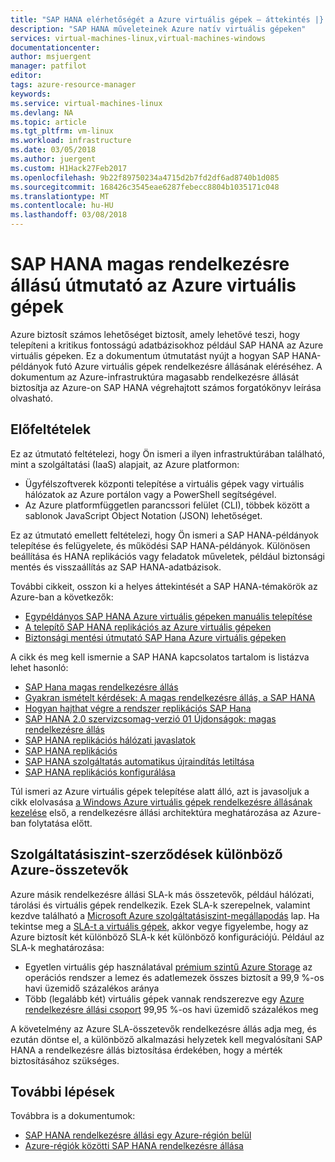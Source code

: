 ```yaml
---
title: "SAP HANA elérhetőségét a Azure virtuális gépek – áttekintés |} Microsoft Docs"
description: "SAP HANA műveleteinek Azure natív virtuális gépeken"
services: virtual-machines-linux,virtual-machines-windows
documentationcenter: 
author: msjuergent
manager: patfilot
editor: 
tags: azure-resource-manager
keywords: 
ms.service: virtual-machines-linux
ms.devlang: NA
ms.topic: article
ms.tgt_pltfrm: vm-linux
ms.workload: infrastructure
ms.date: 03/05/2018
ms.author: juergent
ms.custom: H1Hack27Feb2017
ms.openlocfilehash: 9b22f89750234a4715d2b7fd2df6ad8740b1d085
ms.sourcegitcommit: 168426c3545eae6287febecc8804b1035171c048
ms.translationtype: MT
ms.contentlocale: hu-HU
ms.lasthandoff: 03/08/2018
---
```

# <a name="sap-hana-high-availability-guide-for-azure-virtual-machines"></a>SAP HANA magas rendelkezésre állású útmutató az Azure virtuális gépek
Azure biztosít számos lehetőséget biztosít, amely lehetővé teszi, hogy telepíteni a kritikus fontosságú adatbázisokhoz például SAP HANA az Azure virtuális gépeken. Ez a dokumentum útmutatást nyújt a hogyan SAP HANA-példányok futó Azure virtuális gépek rendelkezésre állásának eléréséhez. A dokumentum az Azure-infrastruktúra magasabb rendelkezésre állását biztosítja az Azure-on SAP HANA végrehajtott számos forgatókönyv leírása olvasható. 

## <a name="prerequisites"></a>Előfeltételek
Ez az útmutató feltételezi, hogy Ön ismeri a ilyen infrastruktúrában található, mint a szolgáltatási (IaaS) alapjait, az Azure platformon: 

- Ügyfélszoftverek központi telepítése a virtuális gépek vagy virtuális hálózatok az Azure portálon vagy a PowerShell segítségével.
- Az Azure platformfüggetlen parancssori felület (CLI), többek között a sablonok JavaScript Object Notation (JSON) lehetőséget.

Ez az útmutató emellett feltételezi, hogy Ön ismeri a SAP HANA-példányok telepítése és felügyelete, és működési SAP HANA-példányok. Különösen beállítása és HANA replikációs vagy feladatok műveletek, például biztonsági mentés és visszaállítás az SAP HANA-adatbázisok.

További cikkeit, osszon ki a helyes áttekintését a SAP HANA-témakörök az Azure-ban a következők:

- [Egypéldányos SAP HANA Azure virtuális gépeken manuális telepítése](https://docs.microsoft.com/azure/virtual-machines/workloads/sap/hana-get-started)
- [A telepítő SAP HANA replikációs az Azure virtuális gépeken](sap-hana-high-availability.md)
- [Biztonsági mentési útmutató SAP Hana Azure virtuális gépeken](https://docs.microsoft.com/azure/virtual-machines/workloads/sap/sap-hana-backup-guide)

A cikk és meg kell ismernie a SAP HANA kapcsolatos tartalom is listázva lehet hasonló:

- [SAP Hana magas rendelkezésre állás](https://help.sap.com/viewer/6b94445c94ae495c83a19646e7c3fd56/2.0.02/en-US/6d252db7cdd044d19ad85b46e6c294a4.html)
- [Gyakran ismételt kérdések: A magas rendelkezésre állás, a SAP HANA](https://archive.sap.com/documents/docs/DOC-66702)
- [Hogyan hajthat végre a rendszer replikációs SAP Hana](https://archive.sap.com/documents/docs/DOC-47702)
- [SAP HANA 2.0 szervizcsomag-verzió 01 Újdonságok: magas rendelkezésre állás](https://blogs.sap.com/2017/05/15/sap-hana-2.0-sps-01-whats-new-high-availability-by-the-sap-hana-academy/)
- [SAP HANA replikációs hálózati javaslatok](https://www.sap.com/documents/2016/06/18079a1c-767c-0010-82c7-eda71af511fa.html)
- [SAP HANA replikációs](https://help.sap.com/viewer/6b94445c94ae495c83a19646e7c3fd56/2.0.01/en-US/b74e16a9e09541749a745f41246a065e.html)
- [SAP HANA szolgáltatás automatikus újraindítás letiltása](https://help.sap.com/viewer/6b94445c94ae495c83a19646e7c3fd56/2.0.01/en-US/cf10efba8bea4e81b1dc1907ecc652d3.html)
- [SAP HANA replikációs konfigurálása](https://help.sap.com/viewer/6b94445c94ae495c83a19646e7c3fd56/2.0.01/en-US/676844172c2442f0bf6c8b080db05ae7.html)


Túl ismeri az Azure virtuális gépek telepítése alatt álló, azt is javasoljuk a cikk elolvasása [a Windows Azure virtuális gépek rendelkezésre állásának kezelése](https://docs.microsoft.com/azure/virtual-machines/windows/manage-availability) első, a rendelkezésre állási architektúra meghatározása az Azure-ban folytatása előtt.

## <a name="service-level-agreements-for-different-azure-components"></a>Szolgáltatásiszint-szerződések különböző Azure-összetevők
Azure másik rendelkezésre állási SLA-k más összetevők, például hálózati, tárolási és virtuális gépek rendelkezik. Ezek SLA-k szerepelnek, valamint kezdve található a [Microsoft Azure szolgáltatásiszint-megállapodás](https://azure.microsoft.com/support/legal/sla/) lap. Ha tekintse meg a [SLA-t a virtuális gépek](https://azure.microsoft.com/support/legal/sla/virtual-machines/v1_6/), akkor vegye figyelembe, hogy az Azure biztosít két különböző SLA-k két különböző konfigurációjú. Például az SLA-k meghatározása:

- Egyetlen virtuális gép használatával [prémium szintű Azure Storage](https://docs.microsoft.com/azure/virtual-machines/windows/premium-storage) az operációs rendszer a lemez és adatlemezek összes biztosít a 99,9 %-os havi üzemidő százalékos aránya
- Több (legalább két) virtuális gépek vannak rendszerezve egy [Azure rendelkezésre állási csoport](https://docs.microsoft.com/azure/virtual-machines/windows/tutorial-availability-sets) 99,95 %-os havi üzemidő százalékos meg

A követelmény az Azure SLA-összetevők rendelkezésre állás adja meg, és ezután döntse el, a különböző alkalmazási helyzetek kell megvalósítani SAP HANA a rendelkezésre állás biztosítása érdekében, hogy a mérték biztosításához szükséges.

## <a name="next-steps"></a>További lépések
Továbbra is a dokumentumok:

- [SAP HANA rendelkezésre állási egy Azure-régión belül](https://docs.microsoft.com/en-us/azure/virtual-machines/workloads/sap/sap-hana-availability-one-region)
- [Azure-régiók közötti SAP HANA rendelkezésre állása](https://docs.microsoft.com/en-us/azure/virtual-machines/workloads/sap/sap-hana-availability-across-regions) 















  


